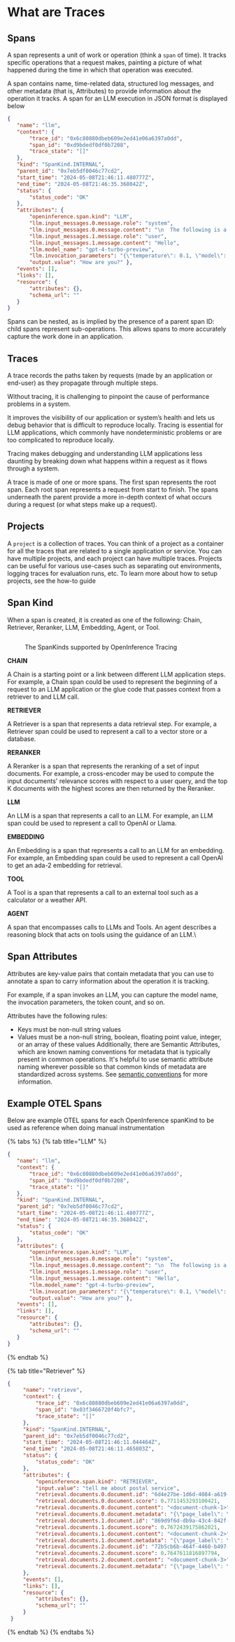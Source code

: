 # What are Traces

## Spans <a href="#user-content-spans" id="user-content-spans"></a>

A span represents a unit of work or operation (think a `span` of time). It tracks specific operations that a request makes, painting a picture of what happened during the time in which that operation was executed.

A span contains name, time-related data, structured log messages, and other metadata (that is, Attributes) to provide information about the operation it tracks. A span for an LLM execution in JSON format is displayed below

```json
{
   "name": "llm",
   "context": {
       "trace_id": "0x6c80880dbeb609e2ed41e06a6397a0dd",
       "span_id": "0xd9bdedf0df0b7208",
       "trace_state": "[]"
   },
   "kind": "SpanKind.INTERNAL",
   "parent_id": "0x7eb5df0046c77cd2",
   "start_time": "2024-05-08T21:46:11.480777Z",
   "end_time": "2024-05-08T21:46:35.368042Z",
   "status": {
       "status_code": "OK"
   },
   "attributes": {
       "openinference.span.kind": "LLM",
       "llm.input_messages.0.message.role": "system",
       "llm.input_messages.0.message.content": "\n  The following is a friendly conversation between a user and an AI assistant.\n  The assistant is talkative and provides lots of specific details from its context.\n  If the assistant does not know the answer to a question, it truthfully says it\n  does not know.\n\n  Here are the relevant documents for the context:\n\n  page_label: 7\nfile_path: /Users/mikeldking/work/openinference/python/examples/llama-index-new/backend/data/101.pdf\n\nDomestic Mail Manual \u2022 Updated 7-9-23101\n101.6.4Retail Mail: Physical Standards for Letters, Cards, Flats, and Parcels\na. No piece may weigh more than 70 pounds.\nb. The combined length and girth of a piece (the length of its longest side plus \nthe distance around its thickest part) may not exceed 108 inches.\nc. Lower size or weight standards apply to mail addressed to certain APOs and \nFPOs, subject to 703.2.0  and 703.4.0  and for Department of State mail, \nsubject to 703.3.0 .\n\npage_label: 6\nfile_path: /Users/mikeldking/work/openinference/python/examples/llama-index-new/backend/data/101.pdf\n\nDomestic Mail Manual \u2022 Updated 7-9-23101\n101.6.2.10Retail Mail: Physical Standards for Letters, Cards, Flats, and Parcels\na. The reply half of a double card must be used for reply only and may not be \nused to convey a message to the original addressee or to send statements \nof account. The reply half may be formatted for response purposes (e.g., contain blocks for completion by the addressee).\nb. A double card must be folded before mailing and prepared so that the \naddress on the reply half is on the inside when the double card is originally \nmailed. The address side of the reply half may be prepared as Business \nReply Mail, Courtesy Reply Mail, meter reply mail, or as a USPS Returns service label.\nc. Plain stickers, seals, or a single wire stitch (staple) may be used to fasten the \nopen edge at the top or bottom once the card is folded if affixed so that the \ninner surfaces of the cards can be readily examined. Fasteners must be \naffixed according to the applicable preparation requirements for the price claimed. Any sealing on the left and right sides of the cards, no matter the \nsealing process used, is not permitted.\nd. The first half of a double card must be detached when the reply half is \nmailed for return. \n6.2.10   Enclosures\nEnclosures in double postcards are prohibited at card prices. \n6.3 Nonmachinable Pieces\n6.3.1   Nonmachinable Letters\nLetter-size pieces (except card-size pieces) that meet one or more of the \nnonmachinable characteristics in 1.2 are subject to the nonmachinable \nsurcharge (see 133.1.7 ). \n6.3.2   Nonmachinable Flats\nFlat-size pieces that do not meet the standards in 2.0 are considered parcels, \nand the mailer must pay the applicable parcel price.  \n6.4 Parcels \n[7-9-23]  USPS Ground Advantage \u2014 Retail parcels are eligible for USPS \nTracking and Signature Confirmation service. A USPS Ground Advantage \u2014 \nRetail parcel is the following:\na. A mailpiece that exceeds any one of the maximum dimensions for a flat \n(large envelope). See 2.1.\nb. A flat-size mailpiece, regardless of thickness, that is rigid or nonrectangular. \nc. A flat-size mailpiece that is not uniformly thick under 2.4. \nd.[7-9-23]  A mailpiece that does not exceed 130 inches in combined length \nand girth.\n7.0 Additional Physical Standards for Media Mail and Library \nMail\nThese standards apply to Media Mail and Library Mail:\n\npage_label: 4\nfile_path: /Users/mikeldking/work/openinference/python/examples/llama-index-new/backend/data/101.pdf\n\nDomestic Mail Manual \u2022 Updated 7-9-23101\n101.6.1Retail Mail: Physical Standards for Letters, Cards, Flats, and Parcels\n4.0 Additional Physical Standa rds for Priority Mail Express\nEach piece of Priority Mail Express may not weigh more than 70 pounds. The \ncombined length and girth of a piece (the length of its longest side plus the \ndistance around its thickest part) may not exceed 108 inches. Lower size or weight standards apply to Priority Mail Express addressed to certain APO/FPO \nand DPOs. Priority Mail Express items must be large enough to hold the required \nmailing labels and indicia on a single optical plane without bending or folding.\n5.0 Additional Physical St andards for Priority Mail\nThe maximum weight is 70 pounds. The combined length and girth of a piece \n(the length of its longest side plus the distance around its thickest part) may not \nexceed 108 inches. Lower size and weight standards apply for some APO/FPO \nand DPO mail subject to 703.2.0 , and 703.4.0 , and for Department of State mail \nsubject to 703.3.0 . \n[7-9-23] \n6.0 Additional Physical Standa rds for First-Class Mail and \nUSPS Ground Advantage \u2014 Retail\n[7-9-23]\n6.1 Maximum Weight\n6.1.1   First-Class Mail\nFirst-Class Mail (letters and flats) must not exceed 13 ounces. \n6.1.2   USPS Ground Advantage \u2014 Retail\nUSPS Ground Advantage \u2014 Retail mail must not exceed 70 pounds.\n6.2 Cards Claimed at Card Prices\n6.2.1   Card Price\nA card may be a single or double (reply) stamped card or a single or double postcard. Stamped cards are available from USPS with postage imprinted on \nthem. Postcards are commercially available or privately printed mailing cards. To \nbe eligible for card pricing, a card and each half of a double card must meet the physical standards in 6.2 and the applicable eligibility for the price claimed. \nIneligible cards are subject to letter-size pricing. \n6.2.2   Postcard Dimensions\nEach card and part of a double card claimed at card pricing must be the following: \na. Rectangular.b. Not less than 3-1/2 inches high, 5 inches long, and 0.007 inch thick.\nc. Not more than 4-1/4 inches high, or more than 6 inches long, or greater than \n0.016 inch thick.\nd. Not more than 3.5 ounces (Charge flat-size prices for First-Class Mail \ncard-type pieces over 3.5 ounces.)\n\n  Instruction: Based on the above documents, provide a detailed answer for the user question below.\n  Answer \"don't know\" if not present in the document.\n  ",
       "llm.input_messages.1.message.role": "user",
       "llm.input_messages.1.message.content": "Hello",
       "llm.model_name": "gpt-4-turbo-preview",
       "llm.invocation_parameters": "{\"temperature\": 0.1, \"model\": \"gpt-4-turbo-preview\"}",
       "output.value": "How are you?" },
   "events": [],
   "links": [],
   "resource": {
       "attributes": {},
       "schema_url": ""
   }
}
```

Spans can be nested, as is implied by the presence of a parent span ID: child spans represent sub-operations. This allows spans to more accurately capture the work done in an application.

## Traces <a href="#user-content-traces" id="user-content-traces"></a>

A trace records the paths taken by requests (made by an application or end-user) as they propagate through multiple steps.

Without tracing, it is challenging to pinpoint the cause of performance problems in a system.

It improves the visibility of our application or system’s health and lets us debug behavior that is difficult to reproduce locally. Tracing is essential for LLM applications, which commonly have nondeterministic problems or are too complicated to reproduce locally.

Tracing makes debugging and understanding LLM applications less daunting by breaking down what happens within a request as it flows through a system.

A trace is made of one or more spans. The first span represents the root span. Each root span represents a request from start to finish. The spans underneath the parent provide a more in-depth context of what occurs during a request (or what steps make up a request).

## Projects

A `project` is a collection of traces. You can think of a project as a container for all the traces that are related to a single application or service. You can have multiple projects, and each project can have multiple traces. Projects can be useful for various use-cases such as separating out environments, logging traces for evaluation runs, etc. To learn more about how to setup projects, see the how-to guide

## Span Kind

When a span is created, it is created as one of the following: Chain, Retriever, Reranker, LLM, Embedding, Agent, or Tool.

<figure><img src="https://storage.googleapis.com/arize-assets/phoenix/assets/images/span_kinds.png" alt=""><figcaption><p>The SpanKinds supported by OpenInference Tracing</p></figcaption></figure>

**CHAIN**

A Chain is a starting point or a link between different LLM application steps. For example, a Chain span could be used to represent the beginning of a request to an LLM application or the glue code that passes context from a retriever to and LLM call.

**RETRIEVER**

A Retriever is a span that represents a data retrieval step. For example, a Retriever span could be used to represent a call to a vector store or a database.

**RERANKER**

A Reranker is a span that represents the reranking of a set of input documents. For example, a cross-encoder may be used to compute the input documents' relevance scores with respect to a user query, and the top K documents with the highest scores are then returned by the Reranker.

**LLM**

An LLM is a span that represents a call to an LLM. For example, an LLM span could be used to represent a call to OpenAI or Llama.

**EMBEDDING**

An Embedding is a span that represents a call to an LLM for an embedding. For example, an Embedding span could be used to represent a call OpenAI to get an ada-2 embedding for retrieval.

**TOOL**

A Tool is a span that represents a call to an external tool such as a calculator or a weather API.

**AGENT**

A span that encompasses calls to LLMs and Tools. An agent describes a reasoning block that acts on tools using the guidance of an LLM.\\

## Span Attributes

Attributes are key-value pairs that contain metadata that you can use to annotate a span to carry information about the operation it is tracking.

For example, if a span invokes an LLM, you can capture the model name, the invocation parameters, the token count, and so on.

Attributes have the following rules:

* Keys must be non-null string values
* Values must be a non-null string, boolean, floating point value, integer, or an array of these values Additionally, there are Semantic Attributes, which are known naming conventions for metadata that is typically present in common operations. It's helpful to use semantic attribute naming wherever possible so that common kinds of metadata are standardized across systems. See [semantic conventions](https://github.com/Arize-ai/openinference/blob/main/spec/semantic_conventions.md) for more information.

## Example OTEL Spans

Below are example OTEL spans for each OpenInference spanKind to be used as reference when doing manual instrumentation

{% tabs %}
{% tab title="LLM" %}
```json
{
   "name": "llm",
   "context": {
       "trace_id": "0x6c80880dbeb609e2ed41e06a6397a0dd",
       "span_id": "0xd9bdedf0df0b7208",
       "trace_state": "[]"
   },
   "kind": "SpanKind.INTERNAL",
   "parent_id": "0x7eb5df0046c77cd2",
   "start_time": "2024-05-08T21:46:11.480777Z",
   "end_time": "2024-05-08T21:46:35.368042Z",
   "status": {
       "status_code": "OK"
   },
   "attributes": {
       "openinference.span.kind": "LLM",
       "llm.input_messages.0.message.role": "system",
       "llm.input_messages.0.message.content": "\n  The following is a friendly conversation between a user and an AI assistant.\n  The assistant is talkative and provides lots of specific details from its context.\n  If the assistant does not know the answer to a question, it truthfully says it\n  does not know.\n\n  Here are the relevant documents for the context:\n\n  page_label: 7\nfile_path: /Users/mikeldking/work/openinference/python/examples/llama-index-new/backend/data/101.pdf\n\nDomestic Mail Manual \u2022 Updated 7-9-23101\n101.6.4Retail Mail: Physical Standards for Letters, Cards, Flats, and Parcels\na. No piece may weigh more than 70 pounds.\nb. The combined length and girth of a piece (the length of its longest side plus \nthe distance around its thickest part) may not exceed 108 inches.\nc. Lower size or weight standards apply to mail addressed to certain APOs and \nFPOs, subject to 703.2.0  and 703.4.0  and for Department of State mail, \nsubject to 703.3.0 .\n\npage_label: 6\nfile_path: /Users/mikeldking/work/openinference/python/examples/llama-index-new/backend/data/101.pdf\n\nDomestic Mail Manual \u2022 Updated 7-9-23101\n101.6.2.10Retail Mail: Physical Standards for Letters, Cards, Flats, and Parcels\na. The reply half of a double card must be used for reply only and may not be \nused to convey a message to the original addressee or to send statements \nof account. The reply half may be formatted for response purposes (e.g., contain blocks for completion by the addressee).\nb. A double card must be folded before mailing and prepared so that the \naddress on the reply half is on the inside when the double card is originally \nmailed. The address side of the reply half may be prepared as Business \nReply Mail, Courtesy Reply Mail, meter reply mail, or as a USPS Returns service label.\nc. Plain stickers, seals, or a single wire stitch (staple) may be used to fasten the \nopen edge at the top or bottom once the card is folded if affixed so that the \ninner surfaces of the cards can be readily examined. Fasteners must be \naffixed according to the applicable preparation requirements for the price claimed. Any sealing on the left and right sides of the cards, no matter the \nsealing process used, is not permitted.\nd. The first half of a double card must be detached when the reply half is \nmailed for return. \n6.2.10   Enclosures\nEnclosures in double postcards are prohibited at card prices. \n6.3 Nonmachinable Pieces\n6.3.1   Nonmachinable Letters\nLetter-size pieces (except card-size pieces) that meet one or more of the \nnonmachinable characteristics in 1.2 are subject to the nonmachinable \nsurcharge (see 133.1.7 ). \n6.3.2   Nonmachinable Flats\nFlat-size pieces that do not meet the standards in 2.0 are considered parcels, \nand the mailer must pay the applicable parcel price.  \n6.4 Parcels \n[7-9-23]  USPS Ground Advantage \u2014 Retail parcels are eligible for USPS \nTracking and Signature Confirmation service. A USPS Ground Advantage \u2014 \nRetail parcel is the following:\na. A mailpiece that exceeds any one of the maximum dimensions for a flat \n(large envelope). See 2.1.\nb. A flat-size mailpiece, regardless of thickness, that is rigid or nonrectangular. \nc. A flat-size mailpiece that is not uniformly thick under 2.4. \nd.[7-9-23]  A mailpiece that does not exceed 130 inches in combined length \nand girth.\n7.0 Additional Physical Standards for Media Mail and Library \nMail\nThese standards apply to Media Mail and Library Mail:\n\npage_label: 4\nfile_path: /Users/mikeldking/work/openinference/python/examples/llama-index-new/backend/data/101.pdf\n\nDomestic Mail Manual \u2022 Updated 7-9-23101\n101.6.1Retail Mail: Physical Standards for Letters, Cards, Flats, and Parcels\n4.0 Additional Physical Standa rds for Priority Mail Express\nEach piece of Priority Mail Express may not weigh more than 70 pounds. The \ncombined length and girth of a piece (the length of its longest side plus the \ndistance around its thickest part) may not exceed 108 inches. Lower size or weight standards apply to Priority Mail Express addressed to certain APO/FPO \nand DPOs. Priority Mail Express items must be large enough to hold the required \nmailing labels and indicia on a single optical plane without bending or folding.\n5.0 Additional Physical St andards for Priority Mail\nThe maximum weight is 70 pounds. The combined length and girth of a piece \n(the length of its longest side plus the distance around its thickest part) may not \nexceed 108 inches. Lower size and weight standards apply for some APO/FPO \nand DPO mail subject to 703.2.0 , and 703.4.0 , and for Department of State mail \nsubject to 703.3.0 . \n[7-9-23] \n6.0 Additional Physical Standa rds for First-Class Mail and \nUSPS Ground Advantage \u2014 Retail\n[7-9-23]\n6.1 Maximum Weight\n6.1.1   First-Class Mail\nFirst-Class Mail (letters and flats) must not exceed 13 ounces. \n6.1.2   USPS Ground Advantage \u2014 Retail\nUSPS Ground Advantage \u2014 Retail mail must not exceed 70 pounds.\n6.2 Cards Claimed at Card Prices\n6.2.1   Card Price\nA card may be a single or double (reply) stamped card or a single or double postcard. Stamped cards are available from USPS with postage imprinted on \nthem. Postcards are commercially available or privately printed mailing cards. To \nbe eligible for card pricing, a card and each half of a double card must meet the physical standards in 6.2 and the applicable eligibility for the price claimed. \nIneligible cards are subject to letter-size pricing. \n6.2.2   Postcard Dimensions\nEach card and part of a double card claimed at card pricing must be the following: \na. Rectangular.b. Not less than 3-1/2 inches high, 5 inches long, and 0.007 inch thick.\nc. Not more than 4-1/4 inches high, or more than 6 inches long, or greater than \n0.016 inch thick.\nd. Not more than 3.5 ounces (Charge flat-size prices for First-Class Mail \ncard-type pieces over 3.5 ounces.)\n\n  Instruction: Based on the above documents, provide a detailed answer for the user question below.\n  Answer \"don't know\" if not present in the document.\n  ",
       "llm.input_messages.1.message.role": "user",
       "llm.input_messages.1.message.content": "Hello",
       "llm.model_name": "gpt-4-turbo-preview",
       "llm.invocation_parameters": "{\"temperature\": 0.1, \"model\": \"gpt-4-turbo-preview\"}",
       "output.value": "How are you?" },
   "events": [],
   "links": [],
   "resource": {
       "attributes": {},
       "schema_url": ""
   }
}
```
{% endtab %}

{% tab title="Retriever" %}
```json
{
     "name": "retrieve",
     "context": {
         "trace_id": "0x6c80880dbeb609e2ed41e06a6397a0dd",
         "span_id": "0x03f3466720f4bfc7",
         "trace_state": "[]"
     },
     "kind": "SpanKind.INTERNAL",
     "parent_id": "0x7eb5df0046c77cd2",
     "start_time": "2024-05-08T21:46:11.044464Z",
     "end_time": "2024-05-08T21:46:11.465803Z",
     "status": {
         "status_code": "OK"
     },
     "attributes": {
         "openinference.span.kind": "RETRIEVER",
         "input.value": "tell me about postal service",
         "retrieval.documents.0.document.id": "6d4e27be-1d6d-4084-a619-351a44834f38",
         "retrieval.documents.0.document.score": 0.7711453293100421,
         "retrieval.documents.0.document.content": "<document-chunk-1>",       
         "retrieval.documents.0.document.metadata": "{\"page_label\": \"7\", \"file_name\": \"/data/101.pdf\", \"file_path\": \"/data/101.pdf\", \"file_type\": \"application/pdf\", \"file_size\": 47931, \"creation_date\": \"2024-04-12\", \"last_modified_date\": \"2024-04-12\"}",
         "retrieval.documents.1.document.id": "869d9f6d-db9a-43c4-842f-74bd8d505147",
         "retrieval.documents.1.document.score": 0.7672439175862021,
         "retrieval.documents.1.document.content": "<document-chunk-2>",
         "retrieval.documents.1.document.metadata": "{\"page_label\": \"6\", \"file_name\": \"/data/101.pdf\", \"file_path\": \"/data/101.pdf\", \"file_type\": \"application/pdf\", \"file_size\": 47931, \"creation_date\": \"2024-04-12\", \"last_modified_date\": \"2024-04-12\"}",
         "retrieval.documents.2.document.id": "72b5cb6b-464f-4460-b497-cc7c09d1dbef",
         "retrieval.documents.2.document.score": 0.7647611816897794,
         "retrieval.documents.2.document.content": "<document-chunk-3>",
         "retrieval.documents.2.document.metadata": "{\"page_label\": \"4\", \"file_name\": \"/data/101.pdf\", \"file_path\": \"/data/101.pdf\", \"file_type\": \"application/pdf\", \"file_size\": 47931, \"creation_date\": \"2024-04-12\", \"last_modified_date\": \"2024-04-12\"}"
     },
     "events": [],
     "links": [],
     "resource": {
         "attributes": {},
         "schema_url": ""
     }
 }
```
{% endtab %}
{% endtabs %}

